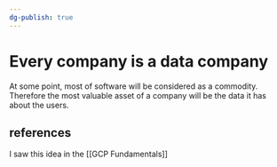 ```yaml
---
dg-publish: true
---
```

# Every company is a data company

At some point, most of software will be considered as a commodity. Therefore the most valuable asset of a company will be the data it has about the users.


## references
I saw this idea in the [[GCP Fundamentals]]

